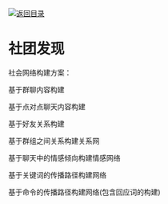 [![返回目录](https://parg.co/UCb)](https://github.com/wx-chevalier/Awesome-CheatSheets)

# 社团发现

社会网络构建方案：

基于群聊内容构建

基于点对点聊天内容构建

基于好友关系构建

基于群组之间关系构建关系网

基于聊天中的情感倾向构建情感网络

基于关键词的传播路径构建网络

基于命令的传播路径构建网络(包含回应词的构建)
